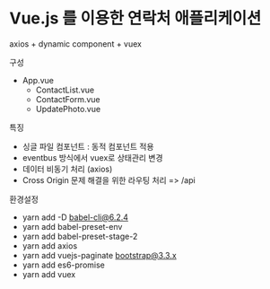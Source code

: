 # Vue.js 를 이용한 연락처 애플리케이션

axios + dynamic component + vuex

구성
 - App.vue 
   - ContactList.vue
   - ContactForm.vue
   - UpdatePhoto.vue

특징
 - 싱글 파일 컴포넌트 : 동적 컴포넌트 적용
 - eventbus 방식에서 vuex로 상태관리 변경 
 - 데이터 비동기 처리 (axios) 
 - Cross Origin 문제 해결을 위한 라우팅 처리 => /api 


환경설정
 - yarn add -D babel-cli@6.2.4 
 - yarn add babel-preset-env 
 - yarn add babel-preset-stage-2
 - yarn add axios
 - yarn add vuejs-paginate bootstrap@3.3.x
 - yarn add es6-promise
 - yarn add vuex